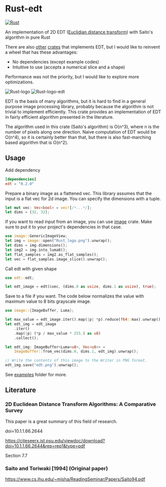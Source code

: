 # Rust-edt

[![Rust](https://github.com/msakuta/rust-edt/actions/workflows/rust.yml/badge.svg)](https://github.com/msakuta/rust-edt/actions/workflows/rust.yml)

An implementation of 2D EDT ([Euclidian distance transform](https://en.wikipedia.org/wiki/Distance_transform)) with Saito's algorithm in pure Rust

There are also [other](https://crates.io/crates/distance-transform)
[crates](https://crates.io/crates/dt) that implements EDT,
but I would like to reinvent a wheel that has these advantages:

* No dependencies (except example codes)
* Intuitive to use (accepts a numerical slice and a shape)

Performance was not the priority, but I would like to explore more optimizations.

![Rust-logo](https://raw.githubusercontent.com/msakuta/rust-edt/master/Rust_logo.png)
![Rust-logo-edt](https://raw.githubusercontent.com/msakuta/rust-edt/master/Rust_logo_edt.png)

EDT is the basis of many algorithms, but it is hard to find in a general purpose image processing library,
probably because the algorithm is not trivial to implement efficiently.
This crate provides an implementation of EDT in fairly efficient algorithm presented in the literature.

The algorithm used in this crate (Saito's algorithm) is O(n^3), where n is the number of pixels along one direction.
Naive computation of EDT would be O(n^4), so it is certainly better than that, but there is also fast-marching based
algorithm that is O(n^2).

## Usage

Add dependency

```toml
[dependencies]
edt = "0.2.0"
```

Prepare a binary image as a flattened vec.
This library assumes that the input is a flat vec for 2d image.
You can specify the dimensions with a tuple.

```rust
let mut vec: Vec<bool> = vec![/*...*/];
let dims = (32, 32);
```

If you want to read input from an image, you can use [image](https://crates.io/crates/image) crate.
Make sure to put it to your project's dependencies in that case.

```rust
use image::GenericImageView;
let img = image::open("Rust_logo.png").unwrap();
let dims = img.dimensions();
let img2 = img.into_luma8();
let flat_samples = img2.as_flat_samples();
let vec = flat_samples.image_slice().unwrap();
```

Call edt with given shape

```rust
use edt::edt;

let edt_image = edt(&vec, (dims.0 as usize, dims.1 as usize), true);
```

Save to a file if you want.
The code below normalizes the value with maximum value to 8 bits grayscale image.

```rust
use image::{ImageBuffer, Luma};

let max_value = edt_image.iter().map(|p| *p).reduce(f64::max).unwrap();
let edt_img = edt_image
    .iter()
    .map(|p| (*p / max_value * 255.) as u8)
    .collect();

let edt_img: ImageBuffer<Luma<u8>, Vec<u8>> =
    ImageBuffer::from_vec(dims.0, dims.1, edt_img).unwrap();

// Write the contents of this image to the Writer in PNG format.
edt_img.save("edt.png").unwrap();
```

See [examples](https://github.com/msakuta/rust-edt/tree/master/examples) folder for more.

## Literature


### 2D Euclidean Distance Transform Algorithms: A Comparative Survey

This paper is a great summary of this field of research.

doi=10.1.1.66.2644

https://citeseerx.ist.psu.edu/viewdoc/download?doi=10.1.1.66.2644&rep=rep1&type=pdf

Section 7.7


### Saito and Toriwaki \[1994\] (Original paper)

https://www.cs.jhu.edu/~misha/ReadingSeminar/Papers/Saito94.pdf